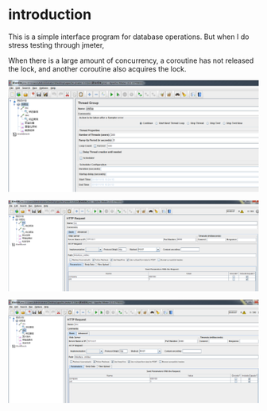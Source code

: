 # introduction

This is a simple interface program for database operations.
But when I do stress testing through jmeter,

When there is a large amount of concurrency, a coroutine has not released the lock, and another coroutine also acquires the lock.


![1](https://github.com/pythonsite/test_aiorwlock/blob/master/1.png)
      
![1](https://github.com/pythonsite/test_aiorwlock/blob/master/2.png)

![1](https://github.com/pythonsite/test_aiorwlock/blob/master/3.png)


